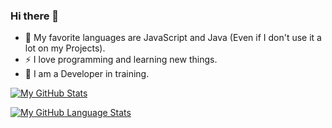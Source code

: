 ### Hi there 👋


- 🌱 My favorite languages are JavaScript and Java (Even if I don't use it a lot on my Projects).
- ⚡ I love programming and learning new things.
- 📖 I am a Developer in training.

[![My GitHub Stats](https://github-readme-stats.vercel.app/api/?username=Uruguruu&count_private=true&theme=tokyonight&showicons=true)]()

[![My GitHub Language Stats](https://github-readme-stats.vercel.app/api/top-langs/?username=Uruguruu&langs_count=5&theme=tokyonight)]()
